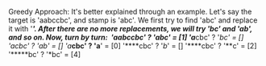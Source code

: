 Greedy Approach:
It's better explained through an example. Let's say the target is 'aabccbc', and stamp is 'abc'. We first try to find 'abc' and replace it with '***'. After there are no more replacements, we will try '*bc' and 'ab*', and so on. Now, turn by turn:
​
'aabccbc' ? 'abc' = [1]
'a***cbc' ? '*bc' = []
'a***cbc' ? 'ab*' = []
'a***cbc' ? 'a**' = [0]
'****cbc' ? '*b*' = []
'****cbc' ? '**c' = [2]
'*****bc' ? '*bc' = [4]